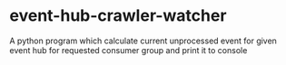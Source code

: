 # event-hub-crawler-watcher

A python program which calculate current unprocessed event for given event hub for requested consumer group and print it to console
